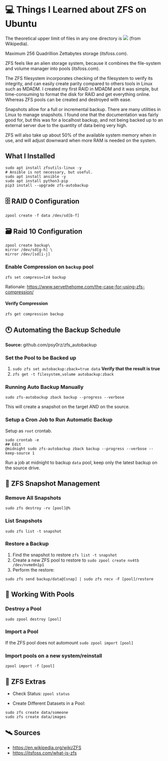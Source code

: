 # 💻 Things I Learned about ZFS on Ubuntu
The theoretical upper limit of files in any one directory is <img src="https://render.githubusercontent.com/render/math?math=2^{48}"> (from Wikipedia).

Maximum 256 Quadrillion Zettabytes storage (itsfoss.com).

ZFS feels like an alien storage system, because it combines the file-system and volume manager into pools (itsfoss.com). 

The ZFS filesystem incorporates checking of the filesystem to verify its integrity, and can easily create parity compared to others tools in Linux such as MDADM. I created my first RAID in MDADM and it was simple, but time-consuming to format the disk for RAID and get everything online. Whereas ZFS pools can be created and destroyed with ease. 

Snapshots allow for a full or incremental backup. There are many utilities in Linux to manage snapshots. I found one that the documentation was fairly good for, but this was for a localhost backup, and not being backed up to an external server due to the quantity of data being very high. 

ZFS will also take up about 50% of the available system memory when in use, and will adjust downward when more RAM is needed on the system. 

## What I Installed 
```
sudo apt install zfsutils-linux -y
# Ansible is not necessary, but useful.
sudo apt install ansible -y
sudo apt install python3-pip
pip3 install --upgrade zfs-autobackup
```

## 🗄 RAID 0 Configuration
```
zpool create -f data /dev/sd[b-f]
```

## 🗃 Raid 10 Configuration
```
zpool create backup\
mirror /dev/sd[g-h] \
mirror /dev/[sd[i-j]
```

### Enable Compression on `backup` pool 
`zfs set compress=lz4 backup`

Rationale: https://www.servethehome.com/the-case-for-using-zfs-compression/ 

#### Verify Compression
`zfs get compression backup`

## 🕚 Automating the Backup Schedule 

**Source:** github.com/psy0rz/zfs_autobackup 

### Set the Pool to be Backed up 
1. `sudo zfs set autobackup:zback=true data`
**Verify that the result is true**
2. `zfs get -t filesystem,volume autobackup:zback`

### Running Auto Backup Manually 

`sudo zfs-autobackup zback backup --progress --verbose`

This will create a snapshot on the target AND on the source. 

### Setup a Cron Job to Run Automatic Backup 
Setup as `root` crontab. 
```
sudo crontab -e
## Edit
@midnight sudo zfs-autobackup zback backup --progress --verbose --keep-source 1
```

Run a job at midnight to backup `data` pool, keep only the latest backup on the source drive. 

## 📸 ZFS Snapshot Management

### Remove All Snapshots 
`sudo zfs destroy -rv [pool]@%`

### List Snapshots 
`sudo zfs list -t snapshot`

### Restore a Backup 
1. Find the snapshot to restore `zfs list -t snapshot`
2. Create a new ZFS pool to restore to `sudo zpool create nv4tb /dev/nvme0n1p1`
3. Perform the restore: 
```
sudo zfs send backup/data@[snap] | sudo zfs recv -F [pool]/restore
```
## 🌊 Working With Pools 

### Destroy a Pool
`sudo zpool destroy [pool]`

### Import a Pool 
If the ZFS pool does not automount 
`sudo zpool import [pool]` 

### Import pools on a new system/reinstall

`zpool import -f [pool]`

## 🎁 ZFS Extras 

- Check Status: `zpool status`

- Create Different Datasets in a Pool: 
```
sudo zfs create data/someone
sudo zfs create data/images
```

## 🛰 Sources
- https://en.wikipedia.org/wiki/ZFS
- https://itsfoss.com/what-is-zfs
